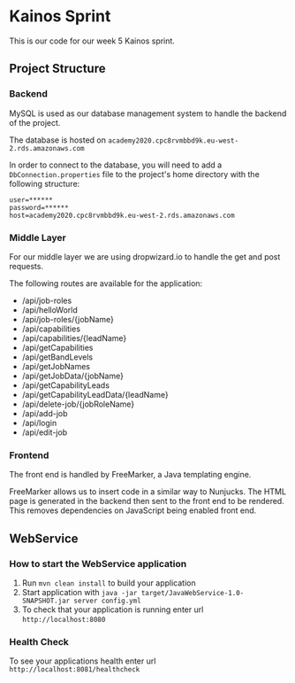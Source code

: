 # Kainos Sprint
This is our code for our week 5 Kainos sprint.

## Project Structure

### Backend

MySQL is used as our database management system to handle the backend of the project.

The database is hosted on `academy2020.cpc8rvmbbd9k.eu-west-2.rds.amazonaws.com`

In order to connect to the database, you will need to add a `DbConnection.properties` file
 to the project's home directory with the following structure:

```
user=******
password=******
host=academy2020.cpc8rvmbbd9k.eu-west-2.rds.amazonaws.com
```

### Middle Layer

For our middle layer we are using dropwizard.io to handle the get and post requests.

The following routes are available for the application:
* /api/job-roles
* /api/helloWorld
* /api/job-roles/{jobName}
* /api/capabilities
* /api/capabilities/{leadName}
* /api/getCapabilities
* /api/getBandLevels
* /api/getJobNames
* /api/getJobData/{jobName}
* /api/getCapabilityLeads
* /api/getCapabilityLeadData/{leadName}
* /api/delete-job/{jobRoleName}
* /api/add-job
* /api/login
* /api/edit-job

### Frontend

The front end is handled by FreeMarker, a Java templating engine.

FreeMarker allows us to insert code in a similar way to Nunjucks. The HTML page is generated in the backend then sent to the front end to be rendered. This removes dependencies on JavaScript being enabled front end.

## WebService

### How to start the WebService application

1. Run `mvn clean install` to build your application
1. Start application with `java -jar target/JavaWebService-1.0-SNAPSHOT.jar server config.yml`
1. To check that your application is running enter url `http://localhost:8080`

### Health Check

To see your applications health enter url `http://localhost:8081/healthcheck`
